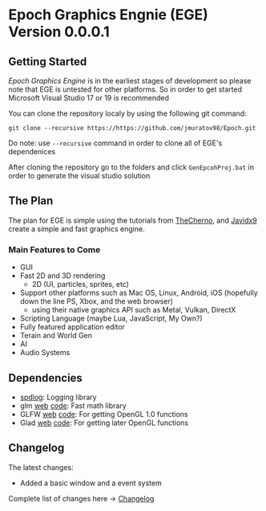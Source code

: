 # Epoch Graphics Engnie (EGE)  Version 0.0.0.1 #

## Getting Started ##
_Epoch Graphics Engine_ is in the earliest stages of development so please note that EGE is untested for other platforms. So in order to get started Microsoft Visual Studio 17 or 19 is recommended

You can clone the repository localy by using the following git command:

`git clone --recursive https://https://github.com/jmuratov98/Epoch.git`

Do note: use `--recursive` command in order to clone all of EGE's dependenices

After cloning the repository go to the folders and click `GenEpcohProj.bat` in order to generate the visual studio solution

## The Plan ##
The plan for EGE is simple using the tutorials from [TheCherno](thecherno.com/engine), and [Javidx9](https://www.youtube.com/channel/UC-yuWVUplUJZvieEligKBkA) create a simple and fast graphics engine.

### Main Features to Come ###
- GUI
- Fast 2D and 3D rendering
	- 2D (UI, particles, sprites, etc)
- Support other platforms such as Mac OS, Linux, Android, iOS (hopefully down the line PS, Xbox, and the web browser)
	- using their native graphics API such as Metal, Vulkan, DirectX
- Scripting Language (maybe Lua, JavaScript, My Own?)
- Fully featured application editor
- Terain and World Gen
- AI
- Audio Systems

## Dependencies ##
- [spdlog](https://github.com/gabime/spdlog): Logging library
- glm [web](https://glm.g-truc.net/0.9.9/index.html) [code](https://github.com/g-truc/glm): Fast math library
- GLFW [web](https://www.glfw.org) [code](https://github.com/glfw/glfw): For getting OpenGL 1.0 functions
- Glad [web](https://glad.dav1d.de) [code](https://github.com/Dav1dde/glad): For getting later OpenGL functions

## Changelog ##
The latest changes:

- Added a basic window and a event system

Complete list of changes here -> [Changelog](docs/Changelog.md)
